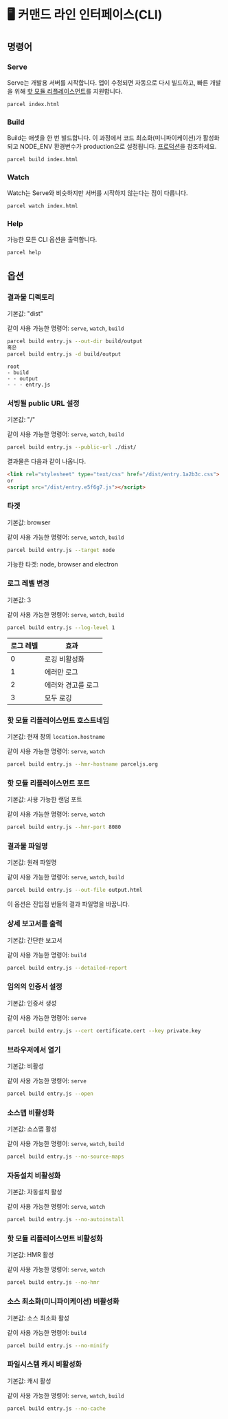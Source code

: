 # 🖥 커맨드 라인 인터페이스(CLI)

## 명령어

### Serve

Serve는 개발용 서버를 시작합니다. 앱이 수정되면 자동으로 다시 빌드하고, 빠른 개발을 위해 [핫 모듈 리플레이스먼트](hmr.html)를 지원합니다.

```bash
parcel index.html
```

### Build

Build는 애셋을 한 번 빌드합니다. 이 과정에서 코드 최소화(미니파이케이션)가 활성화되고 NODE_ENV 환경변수가 production으로 설정됩니다. [프로덕션](production.html)을 참조하세요.

```bash
parcel build index.html
```

### Watch

Watch는 Serve와 비슷하지만 서버를 시작하지 않는다는 점이 다릅니다.

```bash
parcel watch index.html
```

### Help

가능한 모든 CLI 옵션을 출력합니다.

```bash
parcel help
```

## 옵션

### 결과물 디렉토리

기본값: "dist"

같이 사용 가능한 명령어: `serve`, `watch`, `build`

```bash
parcel build entry.js --out-dir build/output
혹은
parcel build entry.js -d build/output
```

```base
root
- build
- - output
- - - entry.js
```

### 서빙될 public URL 설정

기본값: "/"

같이 사용 가능한 명령어: `serve`, `watch`, `build`

```bash
parcel build entry.js --public-url ./dist/
```

결과물은 다음과 같이 나옵니다.

```html
<link rel="stylesheet" type="text/css" href="/dist/entry.1a2b3c.css">
or
<script src="/dist/entry.e5f6g7.js"></script>
```

### 타겟

기본값: browser

같이 사용 가능한 명령어: `serve`, `watch`, `build`

```bash
parcel build entry.js --target node
```

가능한 타겟: node, browser and electron

### 로그 레벨 변경

기본값: 3

같이 사용 가능한 명령어: `serve`, `watch`, `build`

```bash
parcel build entry.js --log-level 1
```

| 로그 레벨 | 효과                       |
|---       |---                        |
| 0        | 로깅 비활성화               |
| 1        | 에러만 로그                 |
| 2        | 에러와 경고를 로그           |
| 3        | 모두 로깅                  |

### 핫 모듈 리플레이스먼트 호스트네임

기본값: 현재 창의 `location.hostname`

같이 사용 가능한 명령어: `serve`, `watch`

```bash
parcel build entry.js --hmr-hostname parceljs.org
```

### 핫 모듈 리플레이스먼트 포트

기본값: 사용 가능한 랜덤 포트

같이 사용 가능한 명령어: `serve`, `watch`

```bash
parcel build entry.js --hmr-port 8080
```

### 결과물 파일명

기본값: 원래 파일명

같이 사용 가능한 명령어: `serve`, `watch`, `build`

```bash
parcel build entry.js --out-file output.html
```

이 옵션은 진입점 번들의 결과 파일명을 바꿉니다.

### 상세 보고서를 출력

기본값: 간단한 보고서

같이 사용 가능한 명령어: `build`

```bash
parcel build entry.js --detailed-report
```

### 임의의 인증서 설정

기본값: 인증서 생성

같이 사용 가능한 명령어: `serve`

```bash
parcel build entry.js --cert certificate.cert --key private.key
```

### 브라우저에서 열기

기본값: 비활성

같이 사용 가능한 명령어: `serve`

```bash
parcel build entry.js --open
```

### 소스맵 비활성화

기본값: 소스맵 활성

같이 사용 가능한 명령어: `serve`, `watch`, `build`

```bash
parcel build entry.js --no-source-maps
```

### 자동설치 비활성화

기본값: 자동설치 활성

같이 사용 가능한 명령어: `serve`, `watch`

```bash
parcel build entry.js --no-autoinstall
```

### 핫 모듈 리플레이스먼트 비활성화

기본값: HMR 활성

같이 사용 가능한 명령어: `serve`, `watch`

```bash
parcel build entry.js --no-hmr
```

### 소스 최소화(미니파이케이션) 비활성화

기본값: 소스 최소화 활성

같이 사용 가능한 명령어: `build`

```bash
parcel build entry.js --no-minify
```

### 파일시스템 캐시 비활성화

기본값: 캐시 활성

같이 사용 가능한 명령어: `serve`, `watch`, `build`

```bash
parcel build entry.js --no-cache
```